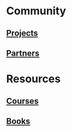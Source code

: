 # Community
## [Projects](/community/projects/projects_1.md)
## [Partners](/community/partners/partners_1.md)
# Resources
## [Courses](/resources/cources/cources_1.md)
## [Books](/resources/books/books_1.md)
